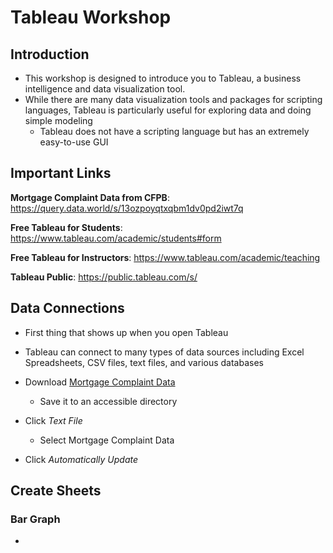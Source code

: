 # Tableau Workshop

## Introduction

- This workshop is designed to introduce you to Tableau, a business intelligence and data visualization tool.
- While there are many data visualization tools and packages for scripting languages, Tableau is particularly useful for exploring data and doing simple modeling
  - Tableau does not have a scripting language but has an extremely easy-to-use GUI

## Important Links

**Mortgage Complaint Data from CFPB**: https://query.data.world/s/13ozpoyqtxqbm1dv0pd2iwt7q

**Free Tableau for Students**: https://www.tableau.com/academic/students#form

**Free Tableau for Instructors**: https://www.tableau.com/academic/teaching

**Tableau Public**: https://public.tableau.com/s/

## Data Connections

- First thing that shows up when you open Tableau

- Tableau can connect to many types of data sources including Excel Spreadsheets, CSV files, text files, and various databases

- Download [Mortgage Complaint Data](https://query.data.world/s/13ozpoyqtxqbm1dv0pd2iwt7q)

  - Save it to an accessible directory

- Click _Text File_
  - Select Mortgage Complaint Data

- Click _Automatically Update_

## Create Sheets

### Bar Graph
- 








